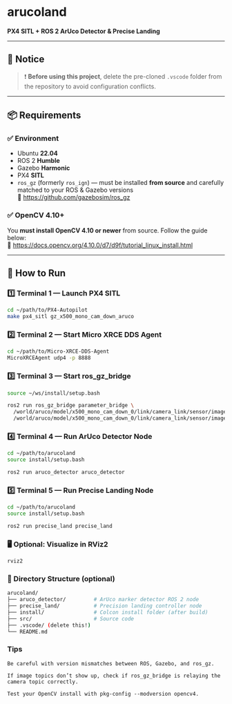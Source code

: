 # arucoland  
**PX4 SITL + ROS 2 ArUco Detector & Precise Landing**

---

## 📌 Notice

> ❗ **Before using this project**, delete the pre-cloned `.vscode` folder from the repository to avoid configuration conflicts.

---

## 📦 Requirements

### ✅ Environment
- Ubuntu **22.04**
- ROS 2 **Humble**
- Gazebo **Harmonic**
- PX4 **SITL**
- `ros_gz` (formerly `ros_ign`) — must be installed **from source** and carefully matched to your ROS & Gazebo versions  
  🔗 https://github.com/gazebosim/ros_gz

### ✅ OpenCV 4.10+
You **must install OpenCV 4.10 or newer** from source. Follow the guide below:  
🔗 https://docs.opencv.org/4.10.0/d7/d9f/tutorial_linux_install.html

---

## 🚀 How to Run

### 1️⃣ Terminal 1 — Launch PX4 SITL
```bash
cd ~/path/to/PX4-Autopilot
make px4_sitl gz_x500_mono_cam_down_aruco
```

### 2️⃣ Terminal 2 — Start Micro XRCE DDS Agent
```bash
cd ~/path/to/Micro-XRCE-DDS-Agent
MicroXRCEAgent udp4 -p 8888
```

### 3️⃣ Terminal 3 — Start ros_gz_bridge
```bash
source ~/ws/install/setup.bash

ros2 run ros_gz_bridge parameter_bridge \
  /world/aruco/model/x500_mono_cam_down_0/link/camera_link/sensor/imager/image@sensor_msgs/msg/Image@gz.msgs.Image \
  /world/aruco/model/x500_mono_cam_down_0/link/camera_link/sensor/imager/camera_info@sensor_msgs/msg/CameraInfo@gz.msgs.CameraInfo
```

### 4️⃣ Terminal 4 — Run ArUco Detector Node
```bash
cd ~/path/to/arucoland
source install/setup.bash

ros2 run aruco_detector aruco_detector
```

### 5️⃣ Terminal 5 — Run Precise Landing Node
```bash
cd ~/path/to/arucoland
source install/setup.bash

ros2 run precise_land precise_land
```

### 🖥️ Optional: Visualize in RViz2
```bash
rviz2
```

### 📁 Directory Structure (optional)
```bash
arucoland/
├── aruco_detector/         # ArUco marker detector ROS 2 node
├── precise_land/           # Precision landing controller node
├── install/                # Colcon install folder (after build)
├── src/                    # Source code
├── .vscode/ (delete this!)
└── README.md
```

 ### Tips

    Be careful with version mismatches between ROS, Gazebo, and ros_gz.

    If image topics don’t show up, check if ros_gz_bridge is relaying the camera topic correctly.

    Test your OpenCV install with pkg-config --modversion opencv4.
